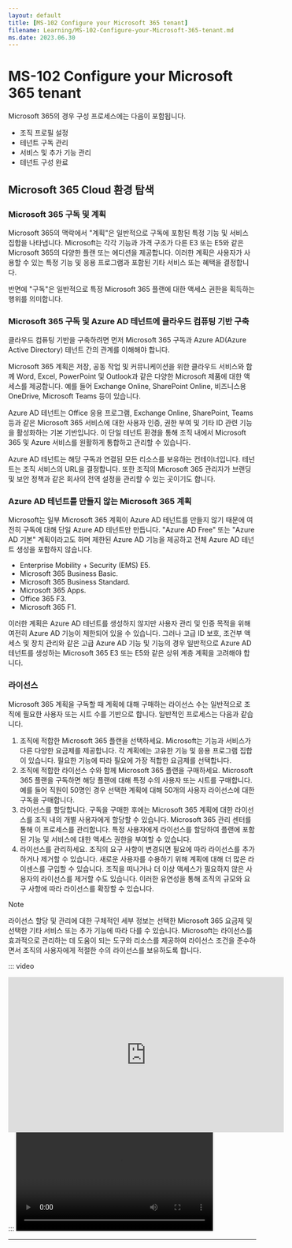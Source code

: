 ```yaml
---
layout: default
title: [MS-102 Configure your Microsoft 365 tenant]
filename: Learning/MS-102-Configure-your-Microsoft-365-tenant.md
ms.date: 2023.06.30
---
```


# MS-102 Configure your Microsoft 365 tenant

Microsoft 365의 경우 구성 프로세스에는 다음이 포함됩니다.

- 조직 프로필 설정
- 테넌트 구독 관리
- 서비스 및 추가 기능 관리
- 테넌트 구성 완료

## Microsoft 365 Cloud 환경 탐색

### Microsoft 365 구독 및 계획

Microsoft 365의 맥락에서 "계획"은 일반적으로 구독에 포함된 특정 기능 및 서비스 집합을 나타냅니다. Microsoft는 각각 기능과 가격 구조가 다른 E3 또는 E5와 같은 Microsoft 365의 다양한 플랜 또는 에디션을 제공합니다. 이러한 계획은 사용자가 사용할 수 있는 특정 기능 및 응용 프로그램과 포함된 기타 서비스 또는 혜택을 결정합니다.

반면에 "구독"은 일반적으로 특정 Microsoft 365 플랜에 대한 액세스 권한을 획득하는 행위를 의미합니다.

### Microsoft 365 구독 및 Azure AD 테넌트에 클라우드 컴퓨팅 기반 구축

클라우드 컴퓨팅 기반을 구축하려면 먼저 Microsoft 365 구독과 Azure AD(Azure Active Directory) 테넌트 간의 관계를 이해해야 합니다.

Microsoft 365 계획은 저장, 공동 작업 및 커뮤니케이션을 위한 클라우드 서비스와 함께 Word, Excel, PowerPoint 및 Outlook과 같은 다양한 Microsoft 제품에 대한 액세스를 제공합니다. 예를 들어 Exchange Online, SharePoint Online, 비즈니스용 OneDrive, Microsoft Teams 등이 있습니다.

Azure AD 테넌트는 Office 응용 프로그램, Exchange Online, SharePoint, Teams 등과 같은 Microsoft 365 서비스에 대한 사용자 인증, 권한 부여 및 기타 ID 관련 기능을 활성화하는 기본 기반입니다. 이 단일 테넌트 환경을 통해 조직 내에서 Microsoft 365 및 Azure 서비스를 원활하게 통합하고 관리할 수 있습니다.

Azure AD 테넌트는 해당 구독과 연결된 모든 리소스를 보유하는 컨테이너입니다. 테넌트는 조직 서비스의 URL을 결정합니다. 또한 조직의 Microsoft 365 관리자가 브랜딩 및 보안 정책과 같은 회사의 전역 설정을 관리할 수 있는 곳이기도 합니다.

### Azure AD 테넌트를 만들지 않는 Microsoft 365 계획

Microsoft는 일부 Microsoft 365 계획이 Azure AD 테넌트를 만들지 않기 때문에 여전히 구독에 대해 단일 Azure AD 테넌트만 만듭니다. "Azure AD Free" 또는 "Azure AD 기본" 계획이라고도 하며 제한된 Azure AD 기능을 제공하고 전체 Azure AD 테넌트 생성을 포함하지 않습니다.

- Enterprise Mobility + Security (EMS) E5.
- Microsoft 365 Business Basic. 
- Microsoft 365 Business Standard.
- Microsoft 365 Apps.
- Office 365 F3.
- Microsoft 365 F1.

이러한 계획은 Azure AD 테넌트를 생성하지 않지만 사용자 관리 및 인증 목적을 위해 여전히 Azure AD 기능이 제한되어 있을 수 있습니다. 그러나 고급 ID 보호, 조건부 액세스 및 장치 관리와 같은 고급 Azure AD 기능 및 기능의 경우 일반적으로 Azure AD 테넌트를 생성하는 Microsoft 365 E3 또는 E5와 같은 상위 계층 계획을 고려해야 합니다.

### 라이선스

Microsoft 365 계획을 구독할 때 계획에 대해 구매하는 라이선스 수는 일반적으로 조직에 필요한 사용자 또는 시트 수를 기반으로 합니다. 일반적인 프로세스는 다음과 같습니다.

1. 조직에 적합한 Microsoft 365 플랜을 선택하세요. Microsoft는 기능과 서비스가 다른 다양한 요금제를 제공합니다. 각 계획에는 고유한 기능 및 응용 프로그램 집합이 있습니다. 필요한 기능에 따라 필요에 가장 적합한 요금제를 선택합니다.
1. 조직에 적합한 라이선스 수와 함께 Microsoft 365 플랜을 구매하세요. Microsoft 365 플랜을 구독하면 해당 플랜에 대해 특정 수의 사용자 또는 시트를 구매합니다. 예를 들어 직원이 50명인 경우 선택한 계획에 대해 50개의 사용자 라이선스에 대한 구독을 구매합니다.
1. 라이선스를 할당합니다. 구독을 구매한 후에는 Microsoft 365 계획에 대한 라이선스를 조직 내의 개별 사용자에게 할당할 수 있습니다. Microsoft 365 관리 센터를 통해 이 프로세스를 관리합니다. 특정 사용자에게 라이선스를 할당하여 플랜에 포함된 기능 및 서비스에 대한 액세스 권한을 부여할 수 있습니다.
1. 라이선스를 관리하세요. 조직의 요구 사항이 변경되면 필요에 따라 라이선스를 추가하거나 제거할 수 있습니다. 새로운 사용자를 수용하기 위해 계획에 대해 더 많은 라이센스를 구입할 수 있습니다. 조직을 떠나거나 더 이상 액세스가 필요하지 않은 사용자의 라이선스를 제거할 수도 있습니다. 이러한 유연성을 통해 조직의 규모와 요구 사항에 따라 라이선스를 확장할 수 있습니다.

> [!NOTE]  
> 라이선스 할당 및 관리에 대한 구체적인 세부 정보는 선택한 Microsoft 365 요금제 및 선택한 기타 서비스 또는 추가 기능에 따라 다를 수 있습니다. Microsoft는 라이선스를 효과적으로 관리하는 데 도움이 되는 도구와 리소스를 제공하여 라이선스 조건을 준수하면서 조직의 사용자에게 적절한 수의 라이선스를 보유하도록 합니다.



::: video
<iframe width="560" height="315" src="https://www.youtube.com/embed/6zfbBRdjlw8" frameborder="0" allow="autoplay; encrypted-media" allowfullscreen></iframe>
:::


<video src="https://sec.ch9.ms/ch9/7247/7c8ddc1a-348b-4ba9-ab61-51fded6e7247/vstswiki_high.mp4" width=400 controls>
</video>

---

